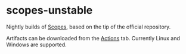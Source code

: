 # scopes-unstable
Nightly builds of [Scopes](http://scopes.rocks/), based on the tip of the official repository.

Artifacts can be downloaded from the [Actions](https://github.com/ScopesCommunity/scopes-unstable/actions?query=is%3Asuccess) tab. Currently Linux and Windows are supported.
